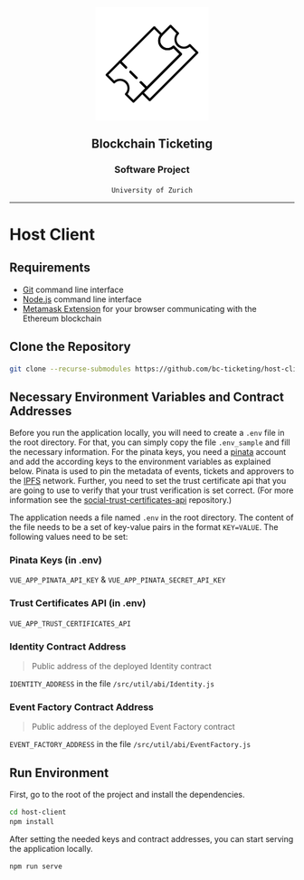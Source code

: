 <p align="center">
    <img src="./docs/img/ticket-icon.png" alt="Ticketing dApp" align="center">
</p>

<h2 align="center">Blockchain Ticketing</h2>
<h3 align="center">Software Project</h3>
<div align="center"><code >University of Zurich</code></div>

---

# Host Client

## Requirements

- [Git](https://git-scm.com/) command line interface
- [Node.js](https://nodejs.org/) command line interface
- [Metamask Extension](https://metamask.io/) for your browser communicating with the Ethereum blockchain

## Clone the Repository

```bash
git clone --recurse-submodules https://github.com/bc-ticketing/host-client.git
```

## Necessary Environment Variables and Contract Addresses

Before you run the application locally, you will need to create a `.env` file in the root directory. For that, you can simply copy the file `.env_sample` and fill the necessary information.
For the pinata keys, you need a [pinata](https://pinata.cloud/) account and add the according keys to the environment variables as explained below. Pinata is used to pin the metadata of events, tickets and approvers to the [IPFS](https://ipfs.io/) network.
Further, you need to set the trust certificate api that you are going to use to verify that your trust verification is set correct. (For more information see the [social-trust-certificates-api](https://github.com/bc-ticketing/social-trust-certificates-api) repository.)

The application needs a file named `.env` in the root directory. The content of the file needs to be a set of key-value pairs in the format `KEY=VALUE`. The following values need to be set:

### Pinata Keys (in .env)
`VUE_APP_PINATA_API_KEY` & `VUE_APP_PINATA_SECRET_API_KEY`

### Trust Certificates API (in .env)
`VUE_APP_TRUST_CERTIFICATES_API`

### Identity Contract Address
> Public address of the deployed Identity contract

`IDENTITY_ADDRESS` in the file `/src/util/abi/Identity.js`

### Event Factory Contract Address
> Public address of the deployed Event Factory contract

`EVENT_FACTORY_ADDRESS` in the file `/src/util/abi/EventFactory.js`

## Run Environment

First, go to the root of the project and install the dependencies.

```bash
cd host-client
npm install
```

After setting the needed keys and contract addresses, you can start serving the application locally.

```bash
npm run serve
```
